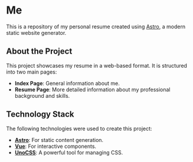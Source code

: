 # Me

This is a repository of my personal resume created using [Astro](https://astro.build/), a modern static website generator.

## About the Project

This project showcases my resume in a web-based format. It is structured into two main pages:

- **Index Page**: General information about me.
- **Resume Page**: More detailed information about my professional background and skills.

## Technology Stack

The following technologies were used to create this project:

- **[Astro](https://astro.build/)**: For static content generation.
- **[Vue](https://vuejs.org/)**: For interactive components.
- **[UnoCSS](https://unocss.dev/)**: A powerful tool for managing CSS.
